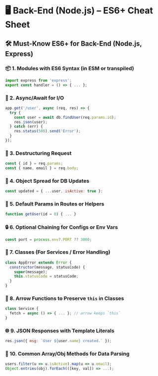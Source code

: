 # 🖥️ Back-End (Node.js) – ES6+ Cheat Sheet

## 🛠️ Must-Know ES6+ for Back-End (Node.js, Express)

### 📦 1. Modules with ES6 Syntax (in ESM or transpiled)
```js
import express from 'express';
export const handler = () => { ... };
```

### 🧱 2. Async/Await for I/O
```js
app.get('/user', async (req, res) => {
  try {
    const user = await db.findUser(req.params.id);
    res.json(user);
  } catch (err) {
    res.status(500).send('Error');
  }
});
```

### 🧾 3. Destructuring Request
```js
const { id } = req.params;
const { name, email } = req.body;
```

### 📂 4. Object Spread for DB Updates
```js
const updated = { ...user, isActive: true };
```

### 🧪 5. Default Params in Routes or Helpers
```js
function getUser(id = 0) { ... }
```

### 🔒 6. Optional Chaining for Configs or Env Vars
```js
const port = process.env?.PORT ?? 3000;
```

### 💼 7. Classes (For Services / Error Handling)
```js
class AppError extends Error {
  constructor(message, statusCode) {
    super(message);
    this.statusCode = statusCode;
  }
}
```

### 📇 8. Arrow Functions to Preserve `this` in Classes
```js
class Service {
  fetch = async () => { ... }; // arrow keeps `this`
}
```

### 🌐 9. JSON Responses with Template Literals
```js
res.json({ msg: `User ${user.name} created.` });
```

### 🔁 10. Common Array/Obj Methods for Data Parsing
```js
users.filter(u => u.isActive).map(u => u.email);
Object.entries(obj).forEach(([key, val]) => ...);
```